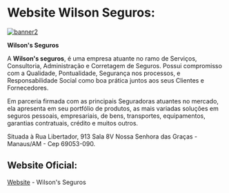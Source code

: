 # Website Wilson Seguros:

<p align="center"><a href="#">

![banner2](https://user-images.githubusercontent.com/64049906/108572415-9c963180-72e8-11eb-9fe4-ef8bee5cd82d.jpeg)
</a>
  <p><strong> Wilson's Seguros </strong></p>
</p>

A **Wilson's seguros**, é uma empresa atuante no ramo de Serviços, Consultoria, Administração e Corretagem de Seguros. Possui compromisso com a Qualidade, Pontualidade, Segurança nos processos, e Responsabilidade Social como boa prática juntos aos seus Clientes e Fornecedores. 

Em parceria firmada com as principais Seguradoras atuantes no mercado, ela apresenta em seu portfólio de produtos, as mais variadas soluções em seguros pessoais, empresariais, de bens, transportes, equipamentos, garantias contratuais, crédito e muitos outros. 

Situada à Rua Libertador, 913 Sala 8V Nossa Senhora das Graças - Manaus/AM - Cep 69053-090.  

## Website Oficial:

[Website](https://adoring-feynman-266a0b.netlify.app/) - Wilson's Seguros


